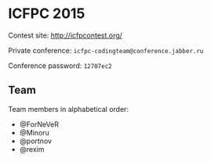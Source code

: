 ICFPC 2015
==========
Contest site: http://icfpcontest.org/

Private conference: `icfpc-codingteam@conference.jabber.ru`

Conference password: `12707ec2`

Team
----
Team members in alphabetical order:

- @ForNeVeR
- @Minoru
- @portnov
- @rexim
